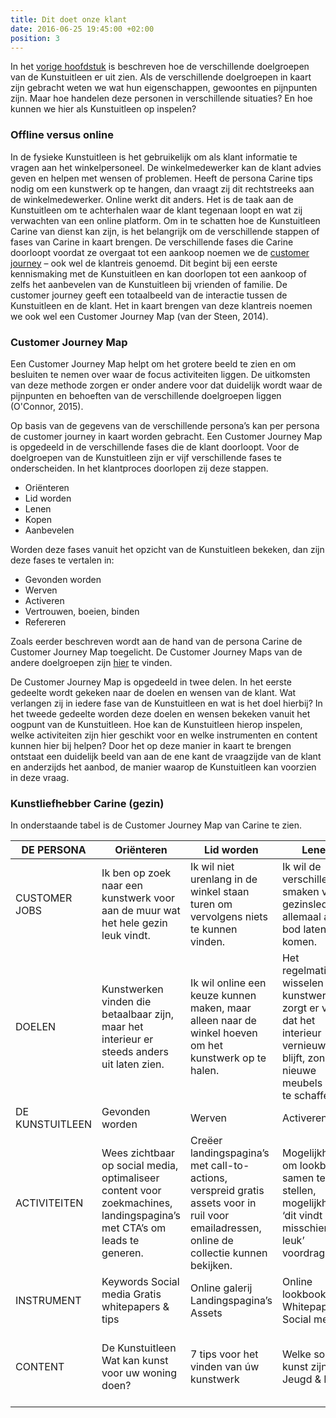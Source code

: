 ```yaml
---
title: Dit doet onze klant
date: 2016-06-25 19:45:00 +02:00
position: 3
---
```


In het [vorige hoofdstuk](http://hndbk.siteleaf.net/handboek/dit-is-onze-klant/) is beschreven hoe de verschillende doelgroepen van de Kunstuitleen er uit zien. 
Als de verschillende doelgroepen in kaart zijn gebracht weten we wat hun eigenschappen, gewoontes en pijnpunten zijn. Maar hoe handelen deze personen in verschillende situaties? En hoe kunnen we hier als Kunstuitleen op inspelen?

### Offline versus online
In de fysieke Kunstuitleen is het gebruikelijk om als klant informatie te vragen aan het winkelpersoneel. De winkelmedewerker kan de klant advies geven en helpen met wensen of problemen. Heeft de persona Carine tips nodig om een kunstwerk op te hangen, dan vraagt zij dit rechtstreeks aan de winkelmedewerker. Online werkt dit anders. Het is de taak aan de Kunstuitleen om te achterhalen waar de klant tegenaan loopt en wat zij verwachten van een online platform. Om in te schatten hoe de Kunstuitleen Carine van dienst kan zijn, is het belangrijk om de verschillende stappen of fases van Carine in kaart brengen. De verschillende fases die Carine doorloopt voordat ze overgaat tot een aankoop noemen we de [customer journey](http://hndbk.siteleaf.net/weten/methodische-verantwoording/) – ook wel de klantreis genoemd. Dit begint bij een eerste kennismaking met de Kunstuitleen en kan doorlopen tot een aankoop of zelfs het aanbevelen van de Kunstuitleen bij vrienden of familie. De customer journey geeft een totaalbeeld van de interactie tussen de Kunstuitleen en de klant. Het in kaart brengen van deze klantreis noemen we ook wel een Customer Journey Map (van der Steen, 2014).

### Customer Journey Map
Een Customer Journey Map helpt om het grotere beeld te zien en om besluiten te nemen over waar de focus activiteiten liggen. De uitkomsten van deze methode zorgen er onder andere voor dat duidelijk wordt waar de pijnpunten en behoeften van de verschillende doelgroepen liggen (O'Connor, 2015).

Op basis van de gegevens van de verschillende persona’s kan per persona de customer journey in kaart worden gebracht. Een Customer Journey Map is opgedeeld in de verschillende fases die de klant doorloopt. Voor de doelgroepen van de Kunstuitleen zijn er vijf verschillende fases te onderscheiden. In het klantproces doorlopen zij deze stappen.

* Oriënteren
* Lid worden
* Lenen
* Kopen
* Aanbevelen

Worden deze fases vanuit het opzicht van de Kunstuitleen bekeken, dan zijn deze fases te vertalen in:

* Gevonden worden 
* Werven 
* Activeren 
* Vertrouwen, boeien, binden 
* Refereren 

Zoals eerder beschreven wordt aan de hand van de persona Carine de Customer Journey Map toegelicht. De Customer Journey Maps van de andere doelgroepen zijn [hier](http://hndbk.siteleaf.net/weten/) te vinden.

De Customer Journey Map is opgedeeld in twee delen. In het eerste gedeelte wordt gekeken naar de doelen en wensen van de klant. Wat verlangen zij in iedere fase van de Kunstuitleen en wat is het doel hierbij? In het tweede gedeelte worden deze doelen en wensen bekeken vanuit het oogpunt van de Kunstuitleen. Hoe kan de Kunstuitleen hierop inspelen, welke activiteiten zijn hier geschikt voor en welke instrumenten en content kunnen hier bij helpen? Door het op deze manier in kaart te brengen ontstaat een duidelijk beeld van aan de ene kant de vraagzijde van de klant en anderzijds het aanbod, de manier waarop de Kunstuitleen kan voorzien in deze vraag.

### Kunstliefhebber Carine (gezin)
In onderstaande tabel is de Customer Journey Map van Carine te zien. 

|    DE PERSONA           |    Oriënteren                                                                                                                      |    Lid worden                                                                                                                                         |    Lenen                                                                                                                                       |    Kopen                                                                                                                      |    Aanbevelen                                                                                                                      |
|-------------------------|------------------------------------------------------------------------------------------------------------------------------------|-------------------------------------------------------------------------------------------------------------------------------------------------------|------------------------------------------------------------------------------------------------------------------------------------------------|-------------------------------------------------------------------------------------------------------------------------------|------------------------------------------------------------------------------------------------------------------------------------|
|    CUSTOMER JOBS        |    Ik ben op zoek naar een   kunstwerk voor aan de muur wat het hele gezin leuk vindt.                                             |    Ik wil niet urenlang in de   winkel staan turen om vervolgens niets te kunnen vinden.                                                              |    Ik wil de verschillende   smaken van gezinsleden allemaal aan bod laten komen.                                                              |    In één keer een kunstwerk   kopen vind ik te duur, maar ik wil er best voor sparen.                                        |    Ik wil vrienden kunnen   vertellen over het kunstwerk wat ik heb aangeschaft.                                                   |
|    DOELEN               |    Kunstwerken vinden die   betaalbaar zijn, maar het interieur er steeds anders uit laten zien.                                   |    Ik wil online een keuze   kunnen maken, maar alleen naar de winkel hoeven om het kunstwerk op te halen.                                            |    Het regelmatig wisselen   van kunstwerken zorgt er voor dat het interieur vernieuwend blijft, zonder   nieuwe meubels aan te schaffen.      |    Door veel te lenen – en   dus collectietegoed op te bouwen – is ze in staat om na een tijdje een   kunstwerk te kopen.     |    Snel op de hoogte worden   gehouden van nieuwe kunstwerken in collectie.   Vrienden kunnen tippen   over nieuwe kunstwerken.    |
|    DE KUNSTUITLEEN      |    Gevonden worden                                                                                                                 |    Werven                                                                                                                                             |    Activeren                                                                                                                                   |    Vertrouwen, boeien, binden                                                                                                 |    Refereren                                                                                                                       |
|    ACTIVITEITEN         |    Wees zichtbaar op social   media, optimaliseer content voor zoekmachines, landingspagina’s met CTA’s om   leads te generen.     |    Creëer landingspagina’s   met call-to-actions, verspreid gratis assets voor in ruil voor emailadressen,   online de collectie kunnen bekijken.     |    Mogelijkheid om lookbook   samen te stellen, mogelijkheden ‘dit vindt u misschien ook leuk’ voordragen.                                     |    Persoonlijk account   creëren waar tegoed kan worden gecheckt, gepersonifieerd aanbod via de mail                          |    Verstuur   emailnieuwsbrieven met ‘nieuw in collectie’, referenties kunnen achterlaten,                                         |
|    INSTRUMENT           |    Keywords   Social   media   Gratis   whitepapers & tips                                                                         |    Online galerij   Landingspagina’s   Assets                                                                                                         |    Online   lookbook   Whitepapers   Social   media                                                                                            |    Whitepapers    Persoonlijk account   Email                                                                                 |    Emailnieuwsbrief   Social media   Blogs                                                                                         |
|        CONTENT          |    De Kunstuitleen    Wat kan kunst voor uw   woning doen?                                                                         |    7 tips voor het vinden van   úw kunstwerk                                                                                                          |    Welke soorten kunst zijn   er?   Jeugd & Kunst                                                                                              |    5 redenen om een   kunstaankoop te doen   Het opbouwen van   collectietegoed                                               |    Nieuw in collectie   Dit vonden anderen van dit   kunstwerk                                                                     |
